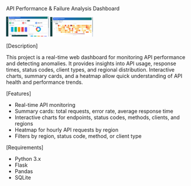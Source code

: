 API Performance & Failure Analysis Dashboard
<p float="left">
  <img src="api_performance_dashboard/dashboard.png" width="23%" alt="dashboard" />
  <img src="api_performance_dashboard/heatmap.png" width="23%" alt="heatmap" />
</p>
[Description]

This project is a real-time web dashboard for monitoring API performance and detecting anomalies. 
It provides insights into API usage, response times, status codes, client types, and regional distribution. 
Interactive charts, summary cards, and a heatmap allow quick understanding of API health and performance trends.

[Features]
- Real-time API monitoring
- Summary cards: total requests, error rate, average response time
- Interactive charts for endpoints, status codes, methods, clients, and regions
- Heatmap for hourly API requests by region
- Filters by region, status code, method, or client type

[Requirements]
- Python 3.x
- Flask
- Pandas
- SQLite
  


